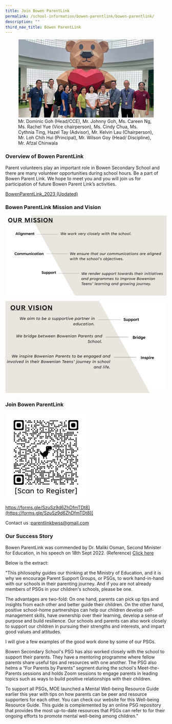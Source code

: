 ```yaml
---
title: Join Bowen ParentLink
permalink: /school-information/bowen-parentlink/bowen-parentlink/
description: ""
third_nav_title: Bowen ParentLink
---
```

<figure>
<img src="/images/Parentlink%20Group%20Photo.jpg">
<figcaption>Mr. Dominic Goh (Head/CCE),  Mr. Johnny Goh, Ms. Careen Ng, Ms. Rachel Yue (Vice chairperson), Ms. Cindy Chua, Ms. Cythnia Ting, Hazel Tay (Advisor), Mr. Kelvin Lau (Chairperson), Mr. Loh Chih Hui (Principal), Mr. Wilson Goy (Head/ Discipline), Mr. Afzal Chinwala</figcaption>
</figure>

### Overview of Bowen ParentLink

Parent volunteers play an important role in Bowen Secondary School and there are many volunteer opportunities during school hours. Be a part of Bowen Parent Link. We hope to meet you and you will join us for participation of future Bowen Parent Link’s activities.

[BowenParentLink_2023 (Updated)](/files/BowenParentLink_2023_V2.pdf)

### Bowen ParentLink Mission and Vision

![](/images/PLink%20Misson.jpg)

![](/images/PLink%20Vision.jpg)

### Join Bowen ParentLink

<img src="/images/ParentLink%20QR%20Code.jpg" style="width:50%">
		 
[https://forms.gle/SzuSz9d6ZhDfmTDt8](https://forms.gle/SzuSz9d6ZhDfmTDt8)[  
](https://forms.gle/SzuSz9d6ZhDfmTDt8)

Contact us :[parentlinkbwss@gmail.com](mailto:parentlinkbwss@gmail.com)

### Our Success Story

Bowen ParentLink was commended by Dr. Maliki Osman, Second Minister for Education, in his speech on 18th Sept 2022. (Reference) 
<a target="_blank" href="https://www.moe.gov.sg/news/speeches/20220918-speech-by-dr-maliki-osman-second-minister-for-education-for-bapa-sepanjang-hayat-dads-role-in-education-forum-at-lifelong-learning-institute">Click here</a>


Below is the extract:

"This philosophy guides our thinking at the Ministry of Education, and it is why we encourage Parent Support Groups, or PSGs, to work hand-in-hand with our schools in their parenting journey. And if you are not already members of PSGs in your children's schools, please be one.

The advantages are two-fold: On one hand, parents can pick up tips and insights from each other and better guide their children. On the other hand, positive school-home partnerships can help our children develop self-management skills, have ownership over their learning, develop a sense of purpose and build resilience. Our schools and parents can also work closely to support our children in pursuing their strengths and interests, and impart good values and attitudes.

I will give a few examples of the good work done by some of our PSGs.

Bowen Secondary School's PSG has also worked closely with the school to support their parents. They have a mentoring programme where fellow parents share useful tips and resources with one another. The PSG also helms a “For Parents by Parents” segment during the school's Meet-the-Parents sessions and holds Zoom sessions to engage parents in leading topics such as ways to build positive relationships with their children.

To support all PSGs, MOE launched a Mental Well-being Resource Guide earlier this year with tips on how parents can be peer and resource supporters for each other. You can check our website for this Well-being Resource Guide. This guide is complemented by an online PSG repository that provides the most up-to-date resources that PSGs can refer to for their ongoing efforts to promote mental well-being among children.”


